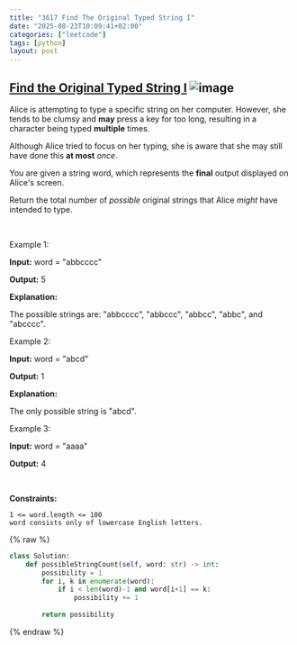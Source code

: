 ```yaml
---
title: "3617 Find The Original Typed String I"
date: "2025-08-23T10:09:41+02:00"
categories: ["leetcode"]
tags: [python]
layout: post
---
```


## [Find the Original Typed String I](https://leetcode.com/problems/find-the-original-typed-string-i) ![image](https://img.shields.io/badge/Difficulty-Easy-brightgreen)

Alice is attempting to type a specific string on her computer. However, she tends to be clumsy and **may** press a key for too long, resulting in a character being typed **multiple** times.

Although Alice tried to focus on her typing, she is aware that she may still have done this **at most** *once*.

You are given a string word, which represents the **final** output displayed on Alice's screen.

Return the total number of *possible* original strings that Alice *might* have intended to type.

 

Example 1:

**Input:** word = "abbcccc"

**Output:** 5

**Explanation:**

The possible strings are: "abbcccc", "abbccc", "abbcc", "abbc", and "abcccc".

Example 2:

**Input:** word = "abcd"

**Output:** 1

**Explanation:**

The only possible string is "abcd".

Example 3:

**Input:** word = "aaaa"

**Output:** 4

 

**Constraints:**

	1 <= word.length <= 100
	word consists only of lowercase English letters.

{% raw %}
```python
class Solution:
    def possibleStringCount(self, word: str) -> int:
        possibility = 1
        for i, k in enumerate(word):
            if i < len(word)-1 and word[i+1] == k:
                possibility += 1
        
        return possibility
```
{% endraw %}
